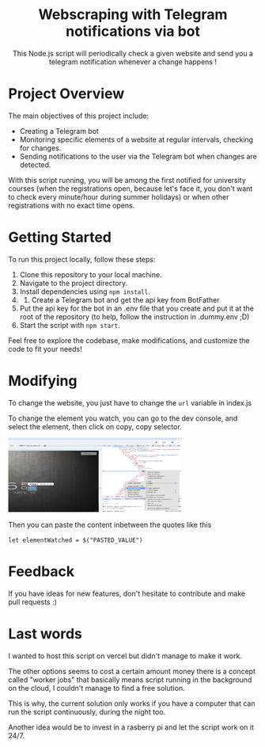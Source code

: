<div align="center">
  
# Webscraping with Telegram notifications via bot

This Node.js script will periodically check a given website and send you a telegram notification whenever a change happens !

</div>


# Project Overview

The main objectives of this project include:
- Creating a Telegram bot
- Monitoring specific elements of a website at regular intervals, checking for changes.
- Sending notifications to the user via the Telegram bot when changes are detected.

With this script running, you will be among the first notified for university courses (when the registrations open, because let's face it, you don't want to check every minute/hour during summer holidays) or when other registrations with no exact time opens.

# Getting Started

To run this project locally, follow these steps:

1. Clone this repository to your local machine.
2. Navigate to the project directory.
3. Install dependencies using `npm install`.
4. 1. Create a Telegram bot and get the api key from BotFather 
5. Put the api key for the bot in an .env file that you create and put it at the root of the repository (to help, follow the instruction in .dummy.env ;D)
6. Start the  script with `npm start`.

Feel free to explore the codebase, make modifications, and customize the code to fit your needs!

# Modifying

To change the website, you just have to change the `url` variable in index.js

To change the element you watch, you can go to the dev console, and select the element, then click on copy, copy selector.

<img src="./public/copy_selector.png" alt="Thösam's logo" width="350" height="150">

Then you can paste the content inbetween the quotes like this 

```
let elementWatched = $("PASTED_VALUE")
```

# Feedback

If you have ideas for new features, don't hesitate to contribute and make pull requests :)

# Last words

I wanted to host this script on vercel but didn't manage to make it work.

The other options seems to cost a certain amount money there is a concept called "worker jobs" that basically means script running in the background on the cloud, I couldn't manage to find a free solution.

This is why, the current solution only works if you have a computer that can run the script continuously, during the night too. 

Another idea would be to invest in a rasberry pi and let the script work on it 24/7.

